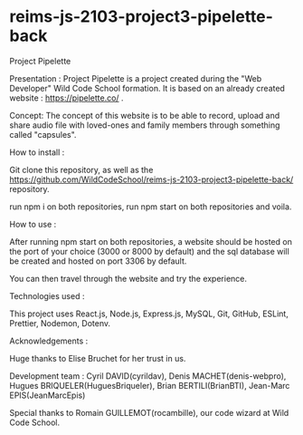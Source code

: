 # reims-js-2103-project3-pipelette-back

Project Pipelette

Presentation :
Project Pipelette is a project created during the "Web Developer" Wild Code School formation. It is based on an already created website : https://pipelette.co/ .


Concept:
The concept of this website is to be able to record, upload and share audio file with loved-ones and family members through something called "capsules".


How to install :

Git clone this repository, as well as the https://github.com/WildCodeSchool/reims-js-2103-project3-pipelette-back/ repository.

run npm i on both repositories,
run npm start on both repositories and voila.


How to use :

After running npm start on both repositories, a website should be hosted on the port of your choice (3000 or 8000 by default) and the sql database will be created and hosted on port 3306 by default.

You can then travel through the website and try the experience.


Technologies used : 

This project uses React.js, Node.js, Express.js, MySQL, Git, GitHub, ESLint, Prettier, Nodemon, Dotenv.



Acknowledgements : 

Huge thanks to Elise Bruchet for her trust in us.

Development team : Cyril DAVID(cyrildav), Denis MACHET(denis-webpro), Hugues BRIQUELER(HuguesBriqueler), Brian BERTILI(BrianBTI), Jean-Marc EPIS(JeanMarcEpis)

Special thanks to Romain GUILLEMOT(rocambille), our code wizard at Wild Code School.